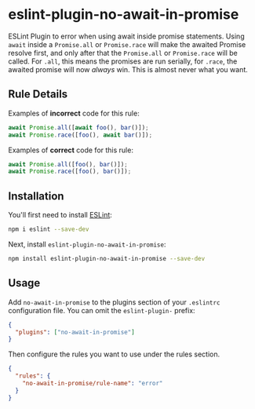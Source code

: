 # eslint-plugin-no-await-in-promise

ESLint Plugin to error when using await inside promise statements. Using `await` inside a `Promise.all` or `Promise.race` will make the awaited Promise resolve first, and only after that the `Promise.all` or `Promise.race` will be called. For `.all`, this means the promises are run serially, for `.race`, the awaited promise will now _always_ win. This is almost never what you want.

## Rule Details

Examples of **incorrect** code for this rule:

```js
await Promise.all([await foo(), bar()]);
await Promise.race([foo(), await bar()]);
```

Examples of **correct** code for this rule:

```js
await Promise.all([foo(), bar()]);
await Promise.race([foo(), bar()]);
```

## Installation

You'll first need to install [ESLint](https://eslint.org/):

```sh
npm i eslint --save-dev
```

Next, install `eslint-plugin-no-await-in-promise`:

```sh
npm install eslint-plugin-no-await-in-promise --save-dev
```

## Usage

Add `no-await-in-promise` to the plugins section of your `.eslintrc` configuration file. You can omit the `eslint-plugin-` prefix:

```json
{
  "plugins": ["no-await-in-promise"]
}
```

Then configure the rules you want to use under the rules section.

```json
{
  "rules": {
    "no-await-in-promise/rule-name": "error"
  }
}
```
